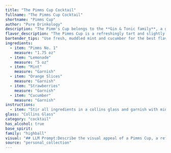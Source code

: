 ```yaml
---
title: "The Pimms Cup Cocktail"
fullname: "The Pimms Cup Cocktail"
shortname: "Pimms Cup"
author: "Pure Drinkology"
description: "The Pimm's Cup belongs to the **Gin & Tonic family**, a group of refreshing, spirit-based drinks. Its origins lie in **19th century England**, where the Pimm's brothers created a gin-based liqueur specifically designed for mixing with lemonade and fruit. "
flavor_description: "The Pimms Cup is a refreshingly tart and slightly sweet cocktail with a vibrant citrus flavor. Pimms No. 1's gin base provides a subtle juniper backbone, while the lemonade offers a tangy sweetness. The mint adds a cool, herbal note, and the orange and strawberry slices provide a burst of fruity sweetness. The cucumber adds a crisp, refreshing element, balancing the overall sweetness.  "
bartender_tips: "Use fresh, muddled mint and cucumber for the best flavor. Don't over-muddle, just bruise the ingredients to release their oils.  Let the Pimms sit in the glass with the other ingredients for at least 5 minutes to chill and meld flavors.  Top with a generous pour of lemonade, adjusting to your taste.  Don't forget the garnishes - a sprig of mint, a strawberry and a cucumber ribbon add visual appeal and freshness. "
ingredients:
  - item: "Pimms No. 1"
    measure: "1.75 oz"
  - item: "Lemonade"
    measure: "5 oz"
  - item: "Mint"
    measure: "Garnish"
  - item: "Orange Slices"
    measure: "Garnish"
  - item: "Strawberries"
    measure: "Garnish"
  - item: "Cucumber"
    measure: "Garnish"
instructions:
  - item: "Stir all ingredients in a collins glass and garnish with mint, orange slices, strawberries, and cucumber."
glass: "Collins Glass"
category: "cocktail"
has_alcohol: true
base_spirit:
family: "highball"
visual: "## LLM Prompt:Describe the visual appeal of a Pimms Cup, a refreshing summer cocktail made with Pimms No. 1, lemonade, mint, orange slices, cucumber, and strawberries. Focus on the colors, textures, and arrangement of the ingredients in a tall glass filled with ice. **Bonus:** * Include a description of how the light interacts with the different elements, creating a sense of vibrancy and coolness.* Mention the potential for condensation on the glass, adding to the overall visual appeal. * Describe the overall impression of the cocktail, drawing a connection to its refreshing, summery nature. "
source: "personal_collection"
---
```


